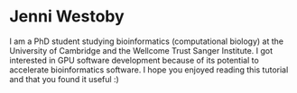
<a id='Jenni-Westoby-1'></a>

# Jenni Westoby


I am a PhD student studying bioinformatics (computational biology) at the University of Cambridge and the Wellcome Trust Sanger Institute. I got interested in GPU software development because of its potential to accelerate bioinformatics software. I hope you enjoyed reading this tutorial and that you found it useful :)

